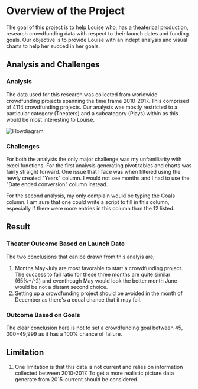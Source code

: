 # Overview of the Project

The goal of this project is to help Louise who, has a theaterical production, research crowdfunding data with respect to their launch dates and funding goals. Our objective is to provide Louise with an indept analysis and visual charts to help her succed in her goals.

## Analysis and Challenges
### Analysis

The data used for this research was collected from worldwide crowdfunding projects spanning the time frame 2010-2017. This comprised of 4114 crowdfunding projects. Our analysis was mostly restricted to a particular category (Theaters) and a subcategory (Plays) within as this would be most interesting to Louise.

![Flowdiagram](https://user-images.githubusercontent.com/107159218/173957471-78c45497-88e4-4828-9844-fce23c06e217.png)

### Challenges

For both the analysis the only major challenge was my unfamiliarity with excel functions. For the first analysis generating pivot tables and charts was fairly straight forward. One issue that I face was when filtered using the newly created "Years" column. I would not see months and I had to use the "Date ended conversion" column instead.

For the second analysis, my only complain would be typing the Goals column. I am sure that one could write a script to fill in this column, especially if there were more entries in this column than the 12 listed.

## Result

### Theater Outcome Based on Launch Date

The two conclusions that can be drawn from this analyis are;
1. Months May-July are most favorable to start a crowdfunding project. The success to fail ratio for these three months are quite similar (65%+/-2) and eventhough May would look the better month June would be not a distant second choice.
2. Setting up a crowdfunding project should be avoided in the month of December as there's a equal chance that it may fail. 

### Outcome Based on Goals

The clear conclusion here is not to set a crowdfunding goal between $45,000-$49,999 as it has a 100% chance of failure. 

## Limitation

1. One limitation is that this data is not current and relies on information collected between 2010-2017. To get a more realistic picture data generate from 2015-current should be considered.

